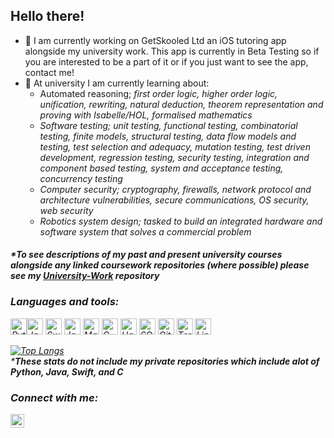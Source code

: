 ## Hello there!

- 🔭 I am currently working on GetSkooled Ltd an iOS tutoring app alongside my university work. This app is currently in Beta Testing so if you are interested to be a part of it or if you just want to see the app, contact me!
- 🌱 At university I am currently learning about:
  - Automated reasoning; <em>first order logic, higher order logic, unification, rewriting, natural deduction, theorem representation and proving with Isabelle/HOL, formalised mathematics<em>
  - Software testing; <em>unit testing, functional testing, combinatorial testing, finite models, structural testing, data flow models and testing,  test selection and adequacy, mutation testing, test driven development, regression testing, security testing, integration and component based testing, system and acceptance testing, concurrency testing<em>
  - Computer security; <em>cryptography, firewalls, network protocol and architecture vulnerabilities, secure communications, OS security, web security</em>
  - Robotics system design; <em>tasked to build an integrated hardware and software system that solves a commercial problem<em>

#### *To see descriptions of my past and present university courses alongside any linked coursework repositories (where possible) please see my <em>[University-Work](https://github.com/hwixley/University-Work)</em> repository<br>

### Languages and tools:

<img src="https://img.icons8.com/color/48/000000/python.png" alt="Python" width="26px"><img src="https://img.icons8.com/color/48/000000/java-coffee-cup-logo.png" alt="Java" width="26px">
<img src="https://img.icons8.com/fluent/48/000000/swift.png" alt="Swift" width="26px">
<img src="https://img.icons8.com/color/64/000000/javascript.png" alt="Javascript" width="26px">
<img src="https://img.icons8.com/fluent/48/000000/matlab.png" alt="Matlab" width="26px">
<img src="https://img.icons8.com/color/48/000000/c-programming.png" alt="C" width="26px">
<img src="https://img.icons8.com/color/48/000000/haskell.png" alt="Haskell" width="26px">
<img src="https://img.icons8.com/plasticine/100/000000/oracle-pl-sql--v3.png" alt="SQL" width="26px">
<img src="https://img.icons8.com/nolan/64/github.png" alt="Git" width="26px">
<img src="https://img.icons8.com/plasticine/64/000000/console.png" alt="Terminal" width="26px">
<img src="https://img.icons8.com/color/48/000000/linux.png" alt="Linux" width="26px">

[![Top Langs](https://github-readme-stats.vercel.app/api/top-langs/?username=hwixley&layout=compact&langs_count=4)](https://github.com/anuraghazra/github-readme-stats)
<br/>
<em>***These stats do not include my private repositories which include alot of Python, Java, Swift, and C**</em>
<br>

### Connect with me:
[<img align="left" width="22px" src="https://img.icons8.com/fluent/48/000000/linkedin.png" />][linkedin]

[linkedin]: https://www.linkedin.com/in/harry-wixley/
